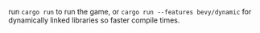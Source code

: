 run `cargo run` to run the game, or `cargo run --features bevy/dynamic` for dynamically linked libraries so faster compile times.
